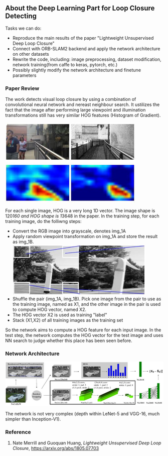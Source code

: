 ## **About the Deep Learning Part for Loop Closure Detecting**

Tasks we can do:

* Reproduce the main results of the paper "Lightweight Unsupervised Deep Loop Closure"
* Connect with ORB-SLAM2 backend and apply the network architecture on other datasets
* Rewrite the code, including: image preprocessing, dataset modification, network training(from caffe to keras, pytorch, etc.) 
* Possibly slightly modify the network architecture and finetune parameters

[//]: # (Image References)

[image1]: test_images/cnn_loopClosure_fig1.JPG "HOG_match"
[image2]: test_images/cnn_loopClosure_fig2.JPG "viewpoint_warp"
[image3]: test_images/cnn_loopClosure_fig3.JPG "network_semantic"


### Paper Review

The work detects visual loop closure by using a combination of convolutional neural network and nereast neighbour search. It ustilizes the
fact that the image after performing large viewpoint and illumination transformations still has very similar HOG features (Histogram of Gradient).

![alt text][image1]

For each single image, HOG is a very long 1D vector. The image shape is 120*160 and HOG shape is 1*3648 in the paper. In the training step, for each training image, do the folliwng steps:

* Convert the RGB image into grayscale, denotes img_1A
* Apply random viewpoint transformation on img_1A and store the result as img_1B.
![alt text][image2]
* Shuffle the pair (img_1A, img_1B). Pick one image from the pair to use as the training image, named as X1, and the other image in the pair is used to compute HOG vector, named X2.
* The HOG vector X2 is used as training "label" 
* Stack (X1,X2) of all training images as the training set

So the network aims to compute a HOG feature for each input image. In the test step, the network computes the HOG vector for the test image and uses NN search to judge whether this place has been seen before.

### Network Architecture
![alt text][image3]

The network is not very complex (depth within LeNet-5 and VGG-16, much simpler than Inception-V1).  

### Reference
1. Nate Merrill and Guoquan Huang, *Lightweight Unsupervised Deep Loop Closure*, https://arxiv.org/abs/1805.07703
